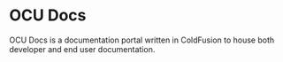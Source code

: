 # OCU Docs

OCU Docs is a documentation portal written in ColdFusion to house both developer and end user documentation.
